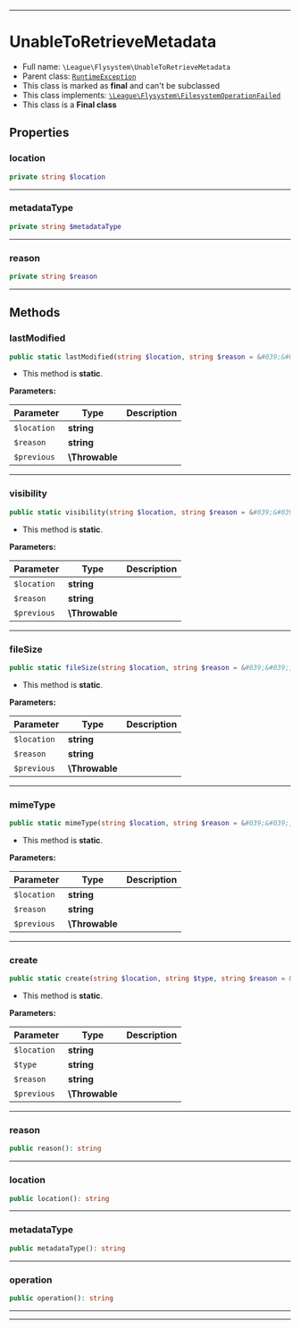 ***

# UnableToRetrieveMetadata

* Full name: `\League\Flysystem\UnableToRetrieveMetadata`
* Parent class: [`RuntimeException`](../../RuntimeException.md)
* This class is marked as **final** and can't be subclassed
* This class implements:
  [`\League\Flysystem\FilesystemOperationFailed`](./FilesystemOperationFailed.md)
* This class is a **Final class**

## Properties

### location

```php
private string $location
```

***

### metadataType

```php
private string $metadataType
```

***

### reason

```php
private string $reason
```

***

## Methods

### lastModified

```php
public static lastModified(string $location, string $reason = &#039;&#039;, \Throwable $previous = null): self
```

* This method is **static**.

**Parameters:**

| Parameter | Type | Description |
|-----------|------|-------------|
| `$location` | **string** |  |
| `$reason` | **string** |  |
| `$previous` | **\Throwable** |  |

***

### visibility

```php
public static visibility(string $location, string $reason = &#039;&#039;, \Throwable $previous = null): self
```

* This method is **static**.

**Parameters:**

| Parameter | Type | Description |
|-----------|------|-------------|
| `$location` | **string** |  |
| `$reason` | **string** |  |
| `$previous` | **\Throwable** |  |

***

### fileSize

```php
public static fileSize(string $location, string $reason = &#039;&#039;, \Throwable $previous = null): self
```

* This method is **static**.

**Parameters:**

| Parameter | Type | Description |
|-----------|------|-------------|
| `$location` | **string** |  |
| `$reason` | **string** |  |
| `$previous` | **\Throwable** |  |

***

### mimeType

```php
public static mimeType(string $location, string $reason = &#039;&#039;, \Throwable $previous = null): self
```

* This method is **static**.

**Parameters:**

| Parameter | Type | Description |
|-----------|------|-------------|
| `$location` | **string** |  |
| `$reason` | **string** |  |
| `$previous` | **\Throwable** |  |

***

### create

```php
public static create(string $location, string $type, string $reason = &#039;&#039;, \Throwable $previous = null): self
```

* This method is **static**.

**Parameters:**

| Parameter | Type | Description |
|-----------|------|-------------|
| `$location` | **string** |  |
| `$type` | **string** |  |
| `$reason` | **string** |  |
| `$previous` | **\Throwable** |  |

***

### reason

```php
public reason(): string
```

***

### location

```php
public location(): string
```

***

### metadataType

```php
public metadataType(): string
```

***

### operation

```php
public operation(): string
```

***


***

